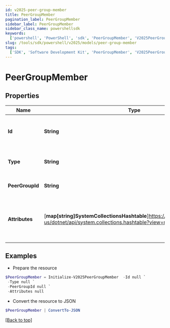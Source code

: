 ```yaml
---
id: v2025-peer-group-member
title: PeerGroupMember
pagination_label: PeerGroupMember
sidebar_label: PeerGroupMember
sidebar_class_name: powershellsdk
keywords:
  ['powershell', 'PowerShell', 'sdk', 'PeerGroupMember', 'V2025PeerGroupMember']
slug: /tools/sdk/powershell/v2025/models/peer-group-member
tags:
  ['SDK', 'Software Development Kit', 'PeerGroupMember', 'V2025PeerGroupMember']
---
```


# PeerGroupMember

## Properties

| Name | Type | Description | Notes |
| --- | --- | --- | --- |
| **Id** | **String** | A unique identifier for the peer group member. | [optional] |
| **Type** | **String** | The type of the peer group member. | [optional] |
| **PeerGroupId** | **String** | The ID of the peer group. | [optional] |
| **Attributes** | [**map[string]SystemCollectionsHashtable**]https://learn.microsoft.com/en-us/dotnet/api/system.collections.hashtable?view=net-9.0 | Arbitrary key-value pairs, belonging to the peer group member. | [optional] |

## Examples

- Prepare the resource

```powershell
$PeerGroupMember = Initialize-V2025PeerGroupMember  -Id null `
 -Type null `
 -PeerGroupId null `
 -Attributes null
```

- Convert the resource to JSON

```powershell
$PeerGroupMember | ConvertTo-JSON
```

[[Back to top]](#)
